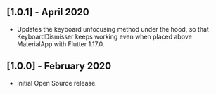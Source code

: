 ## [1.0.1] - April 2020

* Updates the keyboard unfocusing method under the hood, so that KeyboardDismisser keeps working even when placed above MaterialApp with Flutter 1.17.0.

## [1.0.0] - February 2020

* Initial Open Source release.